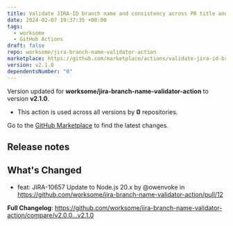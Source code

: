 ```yaml
---
title: Validate JIRA-ID branch name and consistency across PR title and commits
date: 2024-02-07 19:37:35 +00:00
tags:
  - worksome
  - GitHub Actions
draft: false
repo: worksome/jira-branch-name-validator-action
marketplace: https://github.com/marketplace/actions/validate-jira-id-branch-name-and-consistency-across-pr-title-and-commits
version: v2.1.0
dependentsNumber: "0"
---
```



Version updated for **worksome/jira-branch-name-validator-action** to version **v2.1.0**.
- This action is used across all versions by **0** repositories.

Go to the [GitHub Marketplace](https://github.com/marketplace/actions/validate-jira-id-branch-name-and-consistency-across-pr-title-and-commits) to find the latest changes.

## Release notes

## What's Changed
* feat: JIRA-10657 Update to Node.js 20.x by @owenvoke in https://github.com/worksome/jira-branch-name-validator-action/pull/12


**Full Changelog**: https://github.com/worksome/jira-branch-name-validator-action/compare/v2.0.0...v2.1.0
